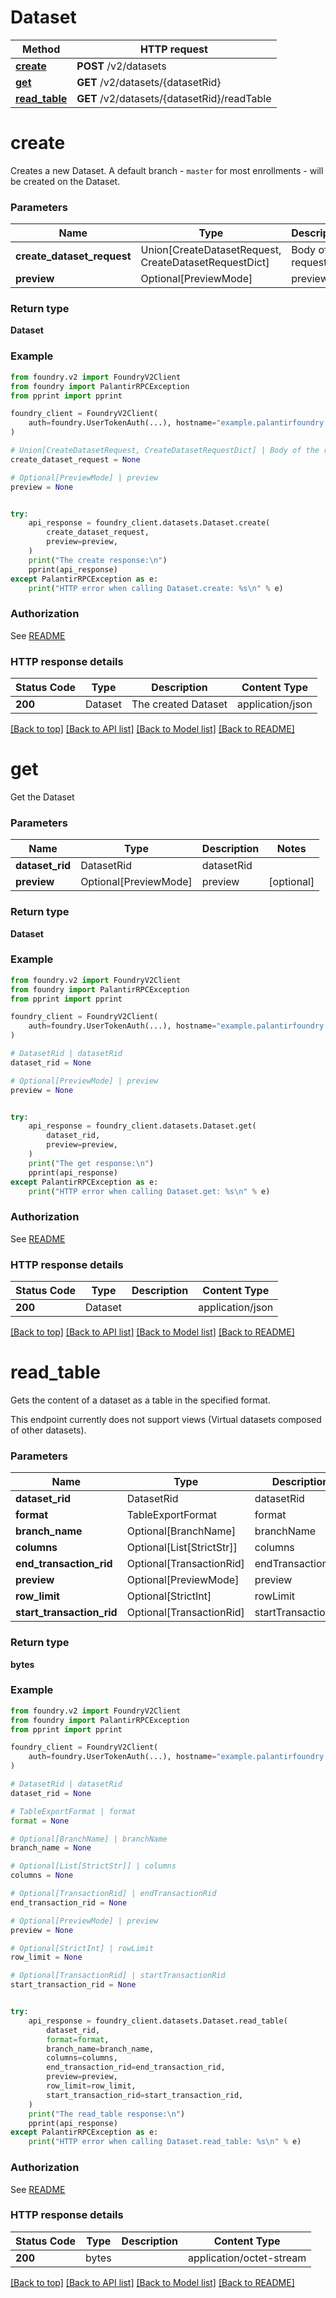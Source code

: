 # Dataset

Method | HTTP request |
------------- | ------------- |
[**create**](#create) | **POST** /v2/datasets |
[**get**](#get) | **GET** /v2/datasets/{datasetRid} |
[**read_table**](#read_table) | **GET** /v2/datasets/{datasetRid}/readTable |

# **create**
Creates a new Dataset. A default branch - `master` for most enrollments - will be created on the Dataset.


### Parameters

Name | Type | Description  | Notes |
------------- | ------------- | ------------- | ------------- |
**create_dataset_request** | Union[CreateDatasetRequest, CreateDatasetRequestDict] | Body of the request |  |
**preview** | Optional[PreviewMode] | preview | [optional] |

### Return type
**Dataset**

### Example

```python
from foundry.v2 import FoundryV2Client
from foundry import PalantirRPCException
from pprint import pprint

foundry_client = FoundryV2Client(
    auth=foundry.UserTokenAuth(...), hostname="example.palantirfoundry.com"
)

# Union[CreateDatasetRequest, CreateDatasetRequestDict] | Body of the request
create_dataset_request = None

# Optional[PreviewMode] | preview
preview = None


try:
    api_response = foundry_client.datasets.Dataset.create(
        create_dataset_request,
        preview=preview,
    )
    print("The create response:\n")
    pprint(api_response)
except PalantirRPCException as e:
    print("HTTP error when calling Dataset.create: %s\n" % e)

```



### Authorization

See [README](../README.md#authorization)

### HTTP response details
| Status Code | Type        | Description | Content Type |
|-------------|-------------|-------------|------------------|
**200** | Dataset  | The created Dataset | application/json |

[[Back to top]](#) [[Back to API list]](../../../README.md#documentation-for-api-endpoints) [[Back to Model list]](../../../README.md#models-v2-link) [[Back to README]](../../../README.md)

# **get**
Get the Dataset

### Parameters

Name | Type | Description  | Notes |
------------- | ------------- | ------------- | ------------- |
**dataset_rid** | DatasetRid | datasetRid |  |
**preview** | Optional[PreviewMode] | preview | [optional] |

### Return type
**Dataset**

### Example

```python
from foundry.v2 import FoundryV2Client
from foundry import PalantirRPCException
from pprint import pprint

foundry_client = FoundryV2Client(
    auth=foundry.UserTokenAuth(...), hostname="example.palantirfoundry.com"
)

# DatasetRid | datasetRid
dataset_rid = None

# Optional[PreviewMode] | preview
preview = None


try:
    api_response = foundry_client.datasets.Dataset.get(
        dataset_rid,
        preview=preview,
    )
    print("The get response:\n")
    pprint(api_response)
except PalantirRPCException as e:
    print("HTTP error when calling Dataset.get: %s\n" % e)

```



### Authorization

See [README](../README.md#authorization)

### HTTP response details
| Status Code | Type        | Description | Content Type |
|-------------|-------------|-------------|------------------|
**200** | Dataset  |  | application/json |

[[Back to top]](#) [[Back to API list]](../../../README.md#documentation-for-api-endpoints) [[Back to Model list]](../../../README.md#models-v2-link) [[Back to README]](../../../README.md)

# **read_table**
Gets the content of a dataset as a table in the specified format.

This endpoint currently does not support views (Virtual datasets composed of other datasets).


### Parameters

Name | Type | Description  | Notes |
------------- | ------------- | ------------- | ------------- |
**dataset_rid** | DatasetRid | datasetRid |  |
**format** | TableExportFormat | format |  |
**branch_name** | Optional[BranchName] | branchName | [optional] |
**columns** | Optional[List[StrictStr]] | columns | [optional] |
**end_transaction_rid** | Optional[TransactionRid] | endTransactionRid | [optional] |
**preview** | Optional[PreviewMode] | preview | [optional] |
**row_limit** | Optional[StrictInt] | rowLimit | [optional] |
**start_transaction_rid** | Optional[TransactionRid] | startTransactionRid | [optional] |

### Return type
**bytes**

### Example

```python
from foundry.v2 import FoundryV2Client
from foundry import PalantirRPCException
from pprint import pprint

foundry_client = FoundryV2Client(
    auth=foundry.UserTokenAuth(...), hostname="example.palantirfoundry.com"
)

# DatasetRid | datasetRid
dataset_rid = None

# TableExportFormat | format
format = None

# Optional[BranchName] | branchName
branch_name = None

# Optional[List[StrictStr]] | columns
columns = None

# Optional[TransactionRid] | endTransactionRid
end_transaction_rid = None

# Optional[PreviewMode] | preview
preview = None

# Optional[StrictInt] | rowLimit
row_limit = None

# Optional[TransactionRid] | startTransactionRid
start_transaction_rid = None


try:
    api_response = foundry_client.datasets.Dataset.read_table(
        dataset_rid,
        format=format,
        branch_name=branch_name,
        columns=columns,
        end_transaction_rid=end_transaction_rid,
        preview=preview,
        row_limit=row_limit,
        start_transaction_rid=start_transaction_rid,
    )
    print("The read_table response:\n")
    pprint(api_response)
except PalantirRPCException as e:
    print("HTTP error when calling Dataset.read_table: %s\n" % e)

```



### Authorization

See [README](../README.md#authorization)

### HTTP response details
| Status Code | Type        | Description | Content Type |
|-------------|-------------|-------------|------------------|
**200** | bytes  |  | application/octet-stream |

[[Back to top]](#) [[Back to API list]](../../../README.md#documentation-for-api-endpoints) [[Back to Model list]](../../../README.md#models-v2-link) [[Back to README]](../../../README.md)

